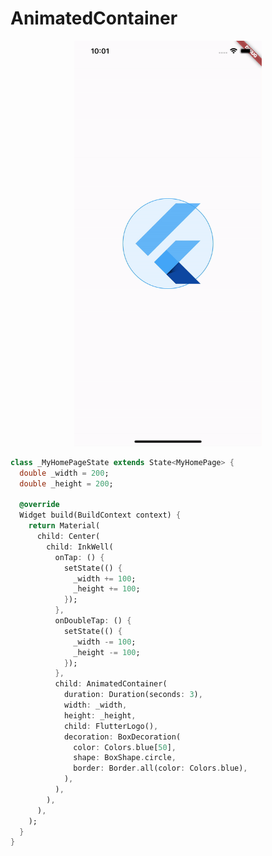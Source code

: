 # AnimatedContainer
<p align="center">
<img src="https://github.com/ThiagoEvoa/flutter_examples/blob/master/images/animetedcontainer.gif" height="649" width="300">
</p>

```dart
class _MyHomePageState extends State<MyHomePage> {
  double _width = 200;
  double _height = 200;

  @override
  Widget build(BuildContext context) {
    return Material(
      child: Center(
        child: InkWell(
          onTap: () {
            setState(() {
              _width += 100;
              _height += 100;
            });
          },
          onDoubleTap: () {
            setState(() {
              _width -= 100;
              _height -= 100;
            });
          },
          child: AnimatedContainer(
            duration: Duration(seconds: 3),
            width: _width,
            height: _height,
            child: FlutterLogo(),
            decoration: BoxDecoration(
              color: Colors.blue[50],
              shape: BoxShape.circle,
              border: Border.all(color: Colors.blue),
            ),
          ),
        ),
      ),
    );
  }
}
```
